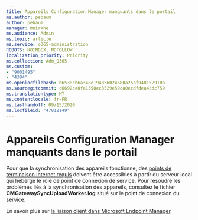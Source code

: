 ```yaml
---
title: Appareils Configuration Manager manquants dans le portail
ms.author: pebaum
author: pebaum
manager: mnirkhe
ms.audience: Admin
ms.topic: article
ms.service: o365-administration
ROBOTS: NOINDEX, NOFOLLOW
localization_priority: Priority
ms.collection: Adm_O365
ms.custom:
- "9001495"
- "4384"
ms.openlocfilehash: b6538cb6a348e194856024680a25af948152910a
ms.sourcegitcommit: c6692ce0fa1358ec3529e59ca0ecdfdea4cdc759
ms.translationtype: HT
ms.contentlocale: fr-FR
ms.lasthandoff: 09/15/2020
ms.locfileid: "47812149"
---
```

# <a name="configuration-manager-devices-missing-in-the-portal"></a>Appareils Configuration Manager manquants dans le portail

Pour que la synchronisation des appareils fonctionne, des [points de terminaison Internet requis](https://docs.microsoft.com/configmgr/tenant-attach/device-sync-actions#internet-endpoints) doivent être accessibles à partir du serveur local qui héberge le rôle de point de connexion de service. Pour résoudre les problèmes liés à la synchronisation des appareils, consultez le fichier **CMGatewaySyncUploadWorker.log** situé sur le point de connexion du service.

En savoir plus sur [la liaison client dans Microsoft Endpoint Manager](https://docs.microsoft.com/configmgr/tenant-attach/).
